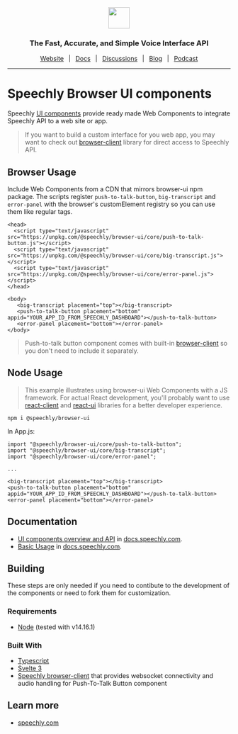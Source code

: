 <div align="center" markdown="1">
<a href="https://www.speechly.com">
   <img src="https://d33wubrfki0l68.cloudfront.net/f15fc952956e1952d6bd23661b7a7ee6b775faaa/c1b30/img/speechly-logo-duo-black.svg" height="48" />
</a>

### The Fast, Accurate, and Simple Voice Interface API

[Website](https://www.speechly.com/)
&ensp;|&ensp;
[Docs](https://docs.speechly.com/)
&ensp;|&ensp;
[Discussions](https://github.com/speechly/speechly/discussions)
&ensp;|&ensp;
[Blog](https://www.speechly.com/blog/)
&ensp;|&ensp;
[Podcast](https://anchor.fm/the-speechly-podcast)

---
</div>

# Speechly Browser UI components

Speechly [UI components](https://docs.speechly.com/client-libraries/ui-components/) provide ready made Web Components to integrate Speechly API to a web site or app.

> If you want to build a custom interface for you web app, you may want to check out [browser-client](https://github.com/speechly/speechly/tree/main/libraries/browser-client) library for direct access to Speechly API.

## Browser Usage

Include Web Components from a CDN that mirrors browser-ui npm package. The scripts register `push-to-talk-button`, `big-transcript` and `error-panel` with the browser's customElement registry so you can use them like regular tags.

```
<head>
  <script type="text/javascript" src="https://unpkg.com/@speechly/browser-ui/core/push-to-talk-button.js"></script>
  <script type="text/javascript" src="https://unpkg.com/@speechly/browser-ui/core/big-transcript.js"></script>
  <script type="text/javascript" src="https://unpkg.com/@speechly/browser-ui/core/error-panel.js"></script>
</head>

<body>
   <big-transcript placement="top"></big-transcript>
   <push-to-talk-button placement="bottom" appid="YOUR_APP_ID_FROM_SPEECHLY_DASHBOARD"></push-to-talk-button>
   <error-panel placement="bottom"></error-panel>
</body>
```

> Push-to-talk button component comes with built-in [browser-client](https://github.com/speechly/speechly/tree/main/libraries/browser-client) so you don't need to include it separately.

## Node Usage

> This example illustrates using browser-ui Web Components with a JS framework. For actual React development, you'll probably want to use [react-client](../react-client) and [react-ui](../react-ui) libraries for a better developer experience.

```
npm i @speechly/browser-ui
```

In App.js:
```
import "@speechly/browser-ui/core/push-to-talk-button";
import "@speechly/browser-ui/core/big-transcript";
import "@speechly/browser-ui/core/error-panel";

...

<big-transcript placement="top"></big-transcript>
<push-to-talk-button placement="bottom" appid="YOUR_APP_ID_FROM_SPEECHLY_DASHBOARD"></push-to-talk-button>
<error-panel placement="bottom"></error-panel>
```

## Documentation

- [UI components overview and API](https://docs.speechly.com/client-libraries/ui-components/) in [docs.speechly.com](https://docs.speechly.com).
- [Basic Usage](https://docs.speechly.com/client-libraries/usage/) in [docs.speechly.com](https://docs.speechly.com).

## Building

These steps are only needed if you need to contibute to the development of the components or need to fork them for customization.

### Requirements

* [Node](https://nodejs.org/) (tested with v14.16.1)

### Built With

* [Typescript](https://www.typescriptlang.org/)
* [Svelte 3](https://svelte.dev/)
* [Speechly browser-client](https://www.npmjs.com/package/@speechly/browser-client) that provides websocket connectivity and audio handling for Push-To-Talk Button component

## Learn more

- [speechly.com](https://speechly.com)
